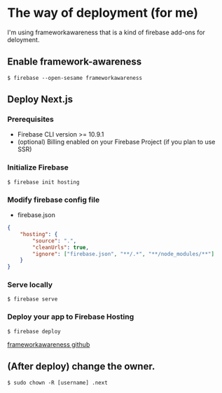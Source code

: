 # The way of deployment (for me)

I'm using frameworkawareness that is a kind of firebase add-ons for deloyment.

## Enable framework-awareness

```shell
$ firebase --open-sesame frameworkawareness
```

## Deploy Next.js

### Prerequisites

-   Firebase CLI version >= 10.9.1
-   (optional) Billing enabled on your Firebase Project (if you plan to use SSR)

### Initialize Firebase

```shell
$ firebase init hosting
```

### Modify firebase config file

-   firebase.json

```json
{
    "hosting": {
        "source": ".",
        "cleanUrls": true,
        "ignore": ["firebase.json", "**/.*", "**/node_modules/**"]
    }
}
```

### Serve locally

```shell
$ firebase serve
```

### Deploy your app to Firebase Hosting

```shell
$ firebase deploy
```

[frameworkawareness github](https://github.com/FirebaseExtended/firebase-framework-tools)

## (After deploy) change the owner.

```shell
$ sudo chown -R [username] .next
```

